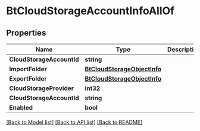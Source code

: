 # BtCloudStorageAccountInfoAllOf

## Properties

Name | Type | Description | Notes
------------ | ------------- | ------------- | -------------
**CloudStorageAccountId** | **string** |  | [optional] 
**ImportFolder** | [**BtCloudStorageObjectInfo**](BTCloudStorageObjectInfo.md) |  | [optional] 
**ExportFolder** | [**BtCloudStorageObjectInfo**](BTCloudStorageObjectInfo.md) |  | [optional] 
**CloudStorageProvider** | **int32** |  | [optional] 
**CloudStorageAccountId** | **string** |  | [optional] 
**Enabled** | **bool** |  | [optional] 

[[Back to Model list]](../README.md#documentation-for-models) [[Back to API list]](../README.md#documentation-for-api-endpoints) [[Back to README]](../README.md)


